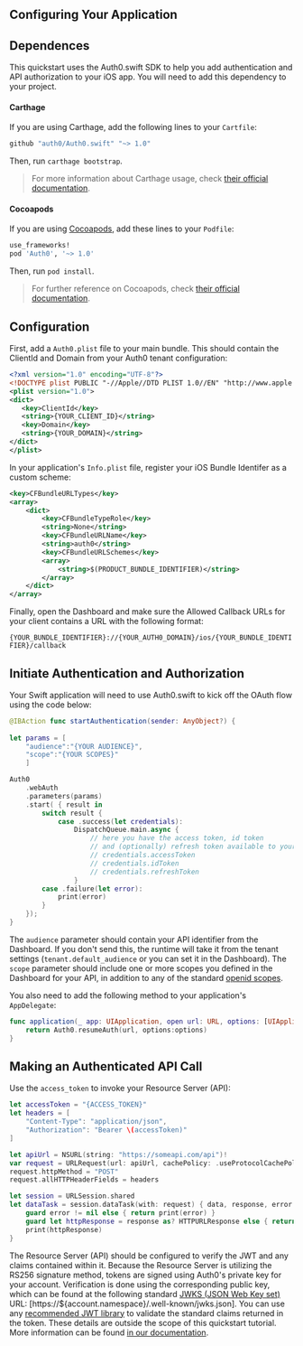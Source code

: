 ## Configuring Your Application

## Dependences

This quickstart uses the Auth0.swift SDK to help you add authentication and API authorization to your iOS app. You will need to add this dependency to your project.

#### Carthage

If you are using Carthage, add the following lines to your `Cartfile`:

```ruby
github "auth0/Auth0.swift" "~> 1.0"
```

Then, run `carthage bootstrap`.

> For more information about Carthage usage, check [their official documentation](https://github.com/Carthage/Carthage#if-youre-building-for-ios-tvos-or-watchos).

#### Cocoapods

If you are using [Cocoapods](https://cocoapods.org/), add these lines to your `Podfile`:

```ruby
use_frameworks!
pod 'Auth0', '~> 1.0'
```

Then, run `pod install`.

> For further reference on Cocoapods, check [their official documentation](http://guides.cocoapods.org/using/getting-started.html).

## Configuration

First, add a `Auth0.plist` file to your main bundle. This should contain the ClientId and Domain from your Auth0 tenant configuration:

```xml
<?xml version="1.0" encoding="UTF-8"?>
<!DOCTYPE plist PUBLIC "-//Apple//DTD PLIST 1.0//EN" "http://www.apple.com/DTDs/PropertyList-1.0.dtd">
<plist version="1.0">
<dict>
   <key>ClientId</key>
   <string>{YOUR_CLIENT_ID}</string>
   <key>Domain</key>
   <string>{YOUR_DOMAIN}</string>
</dict>
</plist>
```

In your application's `Info.plist` file, register your iOS Bundle Identifer as a custom scheme:

```xml
<key>CFBundleURLTypes</key>
<array>
    <dict>
        <key>CFBundleTypeRole</key>
        <string>None</string>
        <key>CFBundleURLName</key>
        <string>auth0</string>
        <key>CFBundleURLSchemes</key>
        <array>
            <string>$(PRODUCT_BUNDLE_IDENTIFIER)</string>
        </array>
    </dict>
</array>
```

Finally, open the Dashboard and make sure the Allowed Callback URLs for your client contains a URL with the following format:

`{YOUR_BUNDLE_IDENTIFIER}://{YOUR_AUTH0_DOMAIN}/ios/{YOUR_BUNDLE_IDENTIFIER}/callback`

## Initiate Authentication and Authorization

Your Swift application will need to use Auth0.swift to kick off the OAuth flow using the code below:

```swift
@IBAction func startAuthentication(sender: AnyObject?) {
    
let params = [
    "audience":"{YOUR AUDIENCE}",
    "scope":"{YOUR SCOPES}"
    ]

Auth0
    .webAuth
    .parameters(params)
    .start( { result in
        switch result {
            case .success(let credentials):
                DispatchQueue.main.async {
                    // here you have the access token, id token
                    // and (optionally) refresh token available to your app
                    // credentials.accessToken
                    // credentials.idToken
                    // credentials.refreshToken
                }
        case .failure(let error):
            print(error)
        }
    });
}
```

The `audience` parameter should contain your API identifier from the Dashboard. If you don't send this, the runtime will take it from the tenant settings (`tenant.default_audience` or you can set it in the Dashboard). The `scope` parameter should include one or more scopes you defined in the Dashboard for your API, in addition to any of the standard [openid scopes](https://auth0.com/docs/scopes).

You also need to add the following method to your application's `AppDelegate`:

```swift
func application(_ app: UIApplication, open url: URL, options: [UIApplicationOpenURLOptionsKey : Any] = [:]) -> Bool {
    return Auth0.resumeAuth(url, options:options)
}
```

## Making an Authenticated API Call

Use the `access_token` to invoke your Resource Server (API):

```swift
let accessToken = "{ACCESS_TOKEN}"
let headers = [
    "Content-Type": "application/json",
    "Authorization": "Bearer \(accessToken)"
]

let apiUrl = NSURL(string: "https://someapi.com/api")!
var request = URLRequest(url: apiUrl, cachePolicy: .useProtocolCachePolicy, timeoutInterval: 10.0)
request.httpMethod = "POST"
request.allHTTPHeaderFields = headers

let session = URLSession.shared
let dataTask = session.dataTask(with: request) { data, response, error in
    guard error != nil else { return print(error) }
    guard let httpResponse = response as? HTTPURLResponse else { return }
    print(httpResponse)
}

```

The Resource Server (API) should be configured to verify the JWT and any claims contained within it. Because the Resource Server is utilizing the RS256 signature method, tokens are signed using Auth0's private key for your account. Verification is done using the corresponding public key, which can be found at the following standard [JWKS (JSON Web Key set)](https://self-issued.info/docs/draft-ietf-jose-json-web-key.html) URL: [https://${account.namespace}/.well-known/jwks.json]. You can use any [recommended JWT library](https://jwt.io) to validate the standard claims returned in the token. These details are outside the scope of this quickstart tutorial. More information can be found [in our documentation](https://auth0.com/docs/api-auth/config/asking-for-access-tokens).
